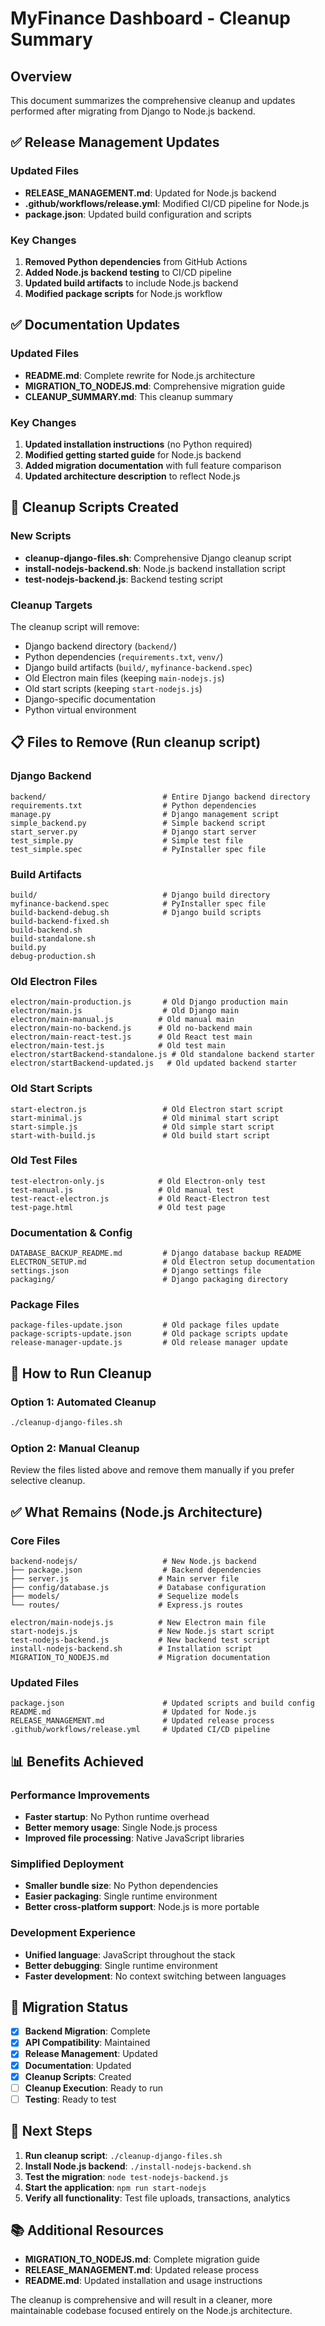 # MyFinance Dashboard - Cleanup Summary

## Overview

This document summarizes the comprehensive cleanup and updates performed after migrating from Django to Node.js backend.

## ✅ Release Management Updates

### Updated Files
- **RELEASE_MANAGEMENT.md**: Updated for Node.js backend
- **.github/workflows/release.yml**: Modified CI/CD pipeline for Node.js
- **package.json**: Updated build configuration and scripts

### Key Changes
1. **Removed Python dependencies** from GitHub Actions
2. **Added Node.js backend testing** to CI/CD pipeline
3. **Updated build artifacts** to include Node.js backend
4. **Modified package scripts** for Node.js workflow

## ✅ Documentation Updates

### Updated Files
- **README.md**: Complete rewrite for Node.js architecture
- **MIGRATION_TO_NODEJS.md**: Comprehensive migration guide
- **CLEANUP_SUMMARY.md**: This cleanup summary

### Key Changes
1. **Updated installation instructions** (no Python required)
2. **Modified getting started guide** for Node.js backend
3. **Added migration documentation** with full feature comparison
4. **Updated architecture description** to reflect Node.js

## 🧹 Cleanup Scripts Created

### New Scripts
- **cleanup-django-files.sh**: Comprehensive Django cleanup script
- **install-nodejs-backend.sh**: Node.js backend installation script
- **test-nodejs-backend.js**: Backend testing script

### Cleanup Targets
The cleanup script will remove:
- Django backend directory (`backend/`)
- Python dependencies (`requirements.txt`, `venv/`)
- Django build artifacts (`build/`, `myfinance-backend.spec`)
- Old Electron main files (keeping `main-nodejs.js`)
- Old start scripts (keeping `start-nodejs.js`)
- Django-specific documentation
- Python virtual environment

## 📋 Files to Remove (Run cleanup script)

### Django Backend
```
backend/                          # Entire Django backend directory
requirements.txt                  # Python dependencies
manage.py                         # Django management script
simple_backend.py                 # Simple backend script
start_server.py                   # Django start server
test_simple.py                    # Simple test file
test_simple.spec                  # PyInstaller spec file
```

### Build Artifacts
```
build/                            # Django build directory
myfinance-backend.spec            # PyInstaller spec file
build-backend-debug.sh            # Django build scripts
build-backend-fixed.sh
build-backend.sh
build-standalone.sh
build.py
debug-production.sh
```

### Old Electron Files
```
electron/main-production.js       # Old Django production main
electron/main.js                  # Old Django main
electron/main-manual.js          # Old manual main
electron/main-no-backend.js      # Old no-backend main
electron/main-react-test.js      # Old React test main
electron/main-test.js            # Old test main
electron/startBackend-standalone.js # Old standalone backend starter
electron/startBackend-updated.js   # Old updated backend starter
```

### Old Start Scripts
```
start-electron.js                 # Old Electron start script
start-minimal.js                  # Old minimal start script
start-simple.js                   # Old simple start script
start-with-build.js               # Old build start script
```

### Old Test Files
```
test-electron-only.js            # Old Electron-only test
test-manual.js                   # Old manual test
test-react-electron.js           # Old React-Electron test
test-page.html                   # Old test page
```

### Documentation & Config
```
DATABASE_BACKUP_README.md         # Django database backup README
ELECTRON_SETUP.md                 # Old Electron setup documentation
settings.json                     # Django settings file
packaging/                        # Django packaging directory
```

### Package Files
```
package-files-update.json         # Old package files update
package-scripts-update.json       # Old package scripts update
release-manager-update.js         # Old release manager update
```

## 🚀 How to Run Cleanup

### Option 1: Automated Cleanup
```bash
./cleanup-django-files.sh
```

### Option 2: Manual Cleanup
Review the files listed above and remove them manually if you prefer selective cleanup.

## ✅ What Remains (Node.js Architecture)

### Core Files
```
backend-nodejs/                   # New Node.js backend
├── package.json                  # Backend dependencies
├── server.js                    # Main server file
├── config/database.js           # Database configuration
├── models/                      # Sequelize models
└── routes/                      # Express.js routes

electron/main-nodejs.js          # New Electron main file
start-nodejs.js                  # New Node.js start script
test-nodejs-backend.js           # New backend test script
install-nodejs-backend.sh        # Installation script
MIGRATION_TO_NODEJS.md           # Migration documentation
```

### Updated Files
```
package.json                      # Updated scripts and build config
README.md                         # Updated for Node.js
RELEASE_MANAGEMENT.md             # Updated release process
.github/workflows/release.yml     # Updated CI/CD pipeline
```

## 📊 Benefits Achieved

### Performance Improvements
- **Faster startup**: No Python runtime overhead
- **Better memory usage**: Single Node.js process
- **Improved file processing**: Native JavaScript libraries

### Simplified Deployment
- **Smaller bundle size**: No Python dependencies
- **Easier packaging**: Single runtime environment
- **Better cross-platform support**: Node.js is more portable

### Development Experience
- **Unified language**: JavaScript throughout the stack
- **Better debugging**: Single runtime environment
- **Faster development**: No context switching between languages

## 🔄 Migration Status

- [x] **Backend Migration**: Complete
- [x] **API Compatibility**: Maintained
- [x] **Release Management**: Updated
- [x] **Documentation**: Updated
- [x] **Cleanup Scripts**: Created
- [ ] **Cleanup Execution**: Ready to run
- [ ] **Testing**: Ready to test

## 🎯 Next Steps

1. **Run cleanup script**: `./cleanup-django-files.sh`
2. **Install Node.js backend**: `./install-nodejs-backend.sh`
3. **Test the migration**: `node test-nodejs-backend.js`
4. **Start the application**: `npm run start-nodejs`
5. **Verify all functionality**: Test file uploads, transactions, analytics

## 📚 Additional Resources

- **MIGRATION_TO_NODEJS.md**: Complete migration guide
- **RELEASE_MANAGEMENT.md**: Updated release process
- **README.md**: Updated installation and usage instructions

The cleanup is comprehensive and will result in a cleaner, more maintainable codebase focused entirely on the Node.js architecture.
